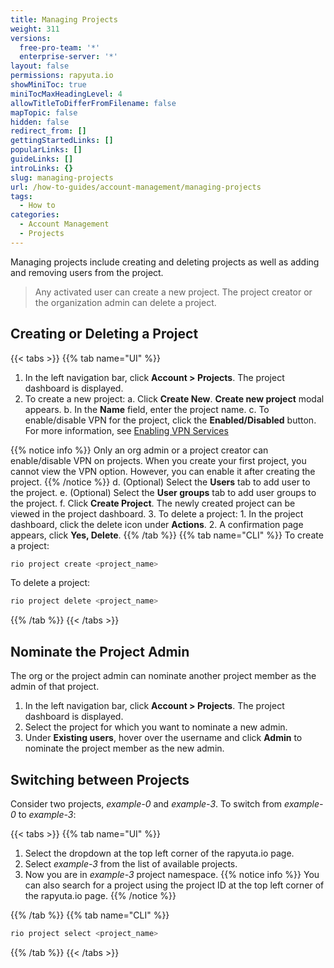 ```yaml
---
title: Managing Projects
weight: 311
versions:
  free-pro-team: '*'
  enterprise-server: '*'
layout: false
permissions: rapyuta.io
showMiniToc: true
miniTocMaxHeadingLevel: 4
allowTitleToDifferFromFilename: false
mapTopic: false
hidden: false
redirect_from: []
gettingStartedLinks: []
popularLinks: []
guideLinks: []
introLinks: {}
slug: managing-projects
url: /how-to-guides/account-management/managing-projects
tags:
  - How to
categories:
  - Account Management
  - Projects
---
```


Managing projects include creating and deleting projects as well as adding and removing users from the project.

  > Any activated user can create a new project. 
  > The project creator or the organization admin can delete a project.
 
## Creating or Deleting a Project

{{< tabs >}}
{{% tab name="UI" %}}
 1. In the left navigation bar, click **Account > Projects**. The project dashboard is displayed.
 2. To create a new project:
    a. Click **Create New**. 
       **Create new project** modal appears.
    b. In the **Name** field, enter the project name.
    c. To enable/disable VPN for the project, click the **Enabled/Disabled** button. For more information, see [Enabling VPN Services](/3_how-tos/34_networking-and-communication/347_enable-vpn/)

{{% notice info %}}
  Only an org admin or a project creator can enable/disable VPN on projects.
  When you create your first project, you cannot view the VPN option. However, you can enable it after creating the project.
{{% /notice %}}
    d. (Optional) Select the **Users** tab to add user to the project.
    e. (Optional) Select the **User groups** tab to add user groups to the project.
    f. Click **Create Project**. The newly created project can be viewed in the project dashboard.
 3. To delete a project:
    1. In the project dashboard, click the delete icon under **Actions**.
    2. A confirmation page appears, click **Yes, Delete**.
{{% /tab %}}
{{% tab name="CLI" %}}
To create a project:
```Bash
rio project create <project_name>
```
To delete a project:
```Bash
rio project delete <project_name>
```
{{% /tab %}}
{{< /tabs >}}

## Nominate the Project Admin

The org or the project admin can nominate another project member as the admin of that project.

1. In the left navigation bar, click **Account > Projects**. The project dashboard is displayed.
2. Select the project for which you want to nominate a new admin.
3. Under **Existing users**, hover over the username and click **Admin** to nominate the project member as the new admin.

## Switching between Projects

Consider two projects, *example-0* and *example-3*. To switch from *example-0* to *example-3*:

{{< tabs >}}
{{% tab name="UI" %}}
1. Select the dropdown at the top left corner of the rapyuta.io page.
2. Select *example-3* from the list of available projects.
3. Now you are in *example-3* project namespace.
{{% notice info %}}
You can also search for a project using the project ID at the top left corner of the rapyuta.io page.
{{% /notice %}}

{{% /tab %}}
{{% tab name="CLI" %}}
```bash
rio project select <project_name>
```
{{% /tab %}}
{{< /tabs >}}

